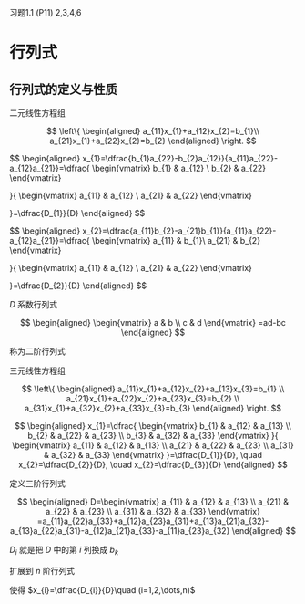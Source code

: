 习题1.1 (P11) 2,3,4,6

# 行列式

## 行列式的定义与性质

二元线性方程组

$$
\left\{
\begin{aligned}
a_{11}x_{1}+a_{12}x_{2}=b_{1}\\
a_{21}x_{1}+a_{22}x_{2}=b_{2}
\end{aligned}
\right.
$$

$$
\begin{aligned}
x_{1}=\dfrac{b_{1}a_{22}-b_{2}a_{12}}{a_{11}a_{22}-a_{12}a_{21}}=\dfrac{
\begin{vmatrix}
b_{1} & a_{12} \\
b_{2} & a_{22}
\end{vmatrix}

}{
\begin{vmatrix}
a_{11} & a_{12} \\
a_{21} & a_{22}
\end{vmatrix}

}=\dfrac{D_{1}}{D}
\end{aligned}
$$

$$
\begin{aligned}
x_{2}=\dfrac{a_{11}b_{2}-a_{21}b_{1}}{a_{11}a_{22}-a_{12}a_{21}}=\dfrac{
\begin{vmatrix}
a_{11} & b_{1}\\
a_{21} & b_{2}
\end{vmatrix}

}{
\begin{vmatrix}
a_{11} & a_{12} \\
a_{21} & a_{22}
\end{vmatrix}

}=\dfrac{D_{2}}{D}
\end{aligned}
$$

$D$ 系数行列式

$$
\begin{aligned}
\begin{vmatrix}
a & b \\
c & d
\end{vmatrix} =ad-bc
\end{aligned}
$$

称为二阶行列式

三元线性方程组

$$
\left\{
\begin{aligned}
a_{11}x_{1}+a_{12}x_{2}+a_{13}x_{3}=b_{1} \\
a_{21}x_{1}+a_{22}x_{2}+a_{23}x_{3}=b_{2} \\
a_{31}x_{1}+a_{32}x_{2}+a_{33}x_{3}=b_{3}
\end{aligned}
\right.
$$

$$
\begin{aligned}
x_{1}=\dfrac{
\begin{vmatrix}
b_{1} & a_{12} & a_{13} \\
b_{2} & a_{22} & a_{23} \\
b_{3} & a_{32} & a_{33}
\end{vmatrix}
}{
\begin{vmatrix}
a_{11} & a_{12} & a_{13} \\
a_{21} & a_{22} & a_{23}  \\
a_{31} & a_{32} & a_{33}
\end{vmatrix}
}=\dfrac{D_{1}}{D},
\quad
x_{2}=\dfrac{D_{2}}{D}, \quad x_{2}=\dfrac{D_{3}}{D}
\end{aligned}
$$

定义三阶行列式

$$
\begin{aligned}
D=\begin{vmatrix}
a_{11}  & a_{12} & a_{13} \\
a_{21} & a_{22} & a_{23} \\
a_{31} & a_{32} & a_{33}
\end{vmatrix}
=a_{11}a_{22}a_{33}+a_{12}a_{23}a_{31}+a_{13}a_{21}a_{32}-a_{13}a_{22}a_{31}-a_{12}a_{21}a_{33}-a_{11}a_{23}a_{32}
\end{aligned}
$$

$D_{i}$ 就是把 $D$ 中的第 $i$ 列换成 $b_{k}$

扩展到 $n$ 阶行列式

使得 $x_{i}=\dfrac{D_{i}}{D}\quad (i=1,2,\dots,n)$

